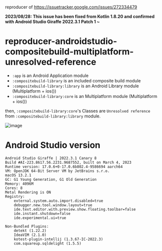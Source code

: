 
reproducer of https://issuetracker.google.com/issues/272334479

**2023/08/28: This issue has been fixed from Kotlin 1.8.20 and confirmed with Android Studio Giraffe 2022.3.1 Patch 1 \~**

# reproducer-androidstudio-compositebuild-multiplatform-unresolved-reference

* `:app` is an Android Application module
* `:compositebuild-library` is an included composite build module
* `:compositebuild-library:library` is an Android Library module (Multiplatform + ios())
* `:compositebuild-library:core` is an Multiplatform module (Multiplatform + ios())

then, `:compositebuild-library:core`'s Classes are `Unresolved reference`
from `:compositebuild-library:library` module.

![image](https://user-images.githubusercontent.com/1311446/224027772-38e1a901-1f76-4671-92f4-86e3de9ce445.png)

# Android Studio version

```
Android Studio Giraffe | 2022.3.1 Canary 8
Build #AI-223.8617.56.2231.9687552, built on March 4, 2023
Runtime version: 17.0.6+0-17.0.6b802.4-9586694 aarch64
VM: OpenJDK 64-Bit Server VM by JetBrains s.r.o.
macOS 13.2.1
GC: G1 Young Generation, G1 Old Generation
Memory: 4096M
Cores: 8
Metal Rendering is ON
Registry:
    external.system.auto.import.disabled=true
    debugger.new.tool.window.layout=true
    ide.text.editor.with.preview.show.floating.toolbar=false
    ide.instant.shutdown=false
    ide.experimental.ui=true

Non-Bundled Plugins:
    detekt (1.22.2)
    IdeaVIM (2.1.0)
    kotest-plugin-intellij (1.3.67-IC-2022.3)
    com.squareup.sqldelight (1.5.5)
```
